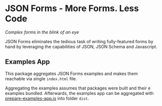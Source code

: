 # JSON Forms - More Forms. Less Code

*Complex forms in the blink of an eye*

JSON Forms eliminates the tedious task of writing fully-featured forms by hand by leveraging the capabilities of JSON, JSON Schema and Javascript.

## Examples App

This package aggregates JSON Forms examples and makes them reachable via single `index.html` file.

Aggregating the examples assumes that packages were built and their e examples bundled.
Afterwards, the examples app can be aggregated with [prepare-examples-app.js](./prepare-examples-app.js) into folder `dist`.
